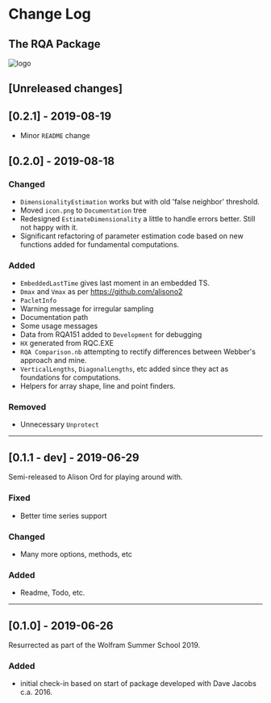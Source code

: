 # Change Log

## The RQA Package

![logo](RQA/Documentation/icon.png)

<!--
## Types of changes

- `Added` for new features.
- `Changed` for changes in existing functionality.
- `Deprecated` for soon-to-be removed features.
- `Removed` for now removed features.
- `Fixed` for any bug fixes.
- `Security` in case of vulnerabilities. 
-->

## [Unreleased changes]

## [0.2.1] - 2019-08-19

- Minor `README` change

## [0.2.0] - 2019-08-18

### Changed

- `DimensionalityEstimation` works but with old 'false neighbor' threshold.
- Moved `icon.png` to `Documentation` tree
- Redesigned `EstimateDimensionality` a little to handle errors better. Still not happy with it.
- Significant refactoring of parameter estimation code based on new functions added for fundamental computations.

### Added

- `EmbeddedLastTime` gives last moment in an embedded TS.
- `Dmax` and `Vmax` as per <https://github.com/alisono2>
- `PacletInfo`
- Warning message for irregular sampling
- Documentation path
- Some usage messages
- Data from RQA151 added to `Development` for debugging
- `HX` generated from RQC.EXE
- `RQA Comparison.nb` attempting to rectify differences between Webber's approach and mine.
- `VerticalLengths`, `DiagonalLengths`, etc added since they act as foundations for computations.
- Helpers for array shape, line and point finders.

### Removed

- Unnecessary `Unprotect`

***

## [0.1.1 - dev] - 2019-06-29

Semi-released to Alison Ord for playing around with.

### Fixed

- Better time series support

### Changed

- Many more options, methods, etc

### Added

- Readme, Todo, etc.

***

## [0.1.0] - 2019-06-26

Resurrected as part of the Wolfram Summer School 2019.

### Added

- initial check-in based on start of package developed with Dave Jacobs c.a. 2016.
